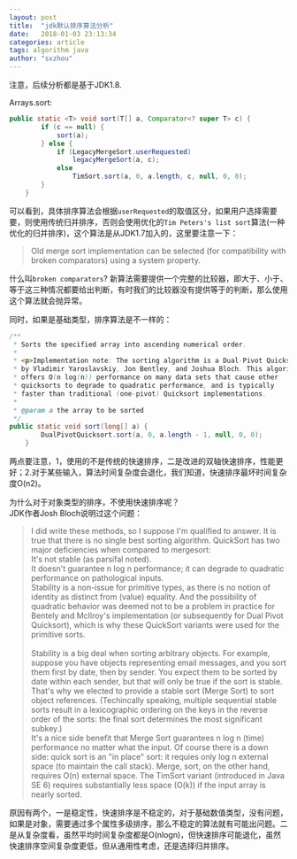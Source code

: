 ```yaml
---
layout: post
title:  "jdk默认排序算法分析"
date:   2018-01-03 23:13:34
categories: article
tags: algorithm java
author: "sxzhou"
---  
```


注意，后续分析都是基于JDK1.8.  

Arrays.sort:  
```java
public static <T> void sort(T[] a, Comparator<? super T> c) {
        if (c == null) {
            sort(a);
        } else {
            if (LegacyMergeSort.userRequested)
                legacyMergeSort(a, c);
            else
                TimSort.sort(a, 0, a.length, c, null, 0, 0);
        }
    }
```  
可以看到，具体排序算法会根据`userRequested`的取值区分，如果用户选择需要要，则使用传统归并排序，否则会使用优化的`Tim Peters's list sort`算法(一种优化的归并排序)，这个算法是从JDK1.7加入的，这里要注意一下：  
>Old merge sort implementation can be selected (for
     compatibility with broken comparators) using a system property.  

什么叫`broken comparators`? 新算法需要提供一个完整的比较器，即大于、小于、等于这三种情况都要给出判断，有时我们的比较器没有提供等于的判断，那么使用这个算法就会抛异常。 

同时，如果是基础类型，排序算法是不一样的： 
```java
/**
 * Sorts the specified array into ascending numerical order.
 *
 * <p>Implementation note: The sorting algorithm is a Dual-Pivot Quicksort
 * by Vladimir Yaroslavskiy, Jon Bentley, and Joshua Bloch. This algorithm
 * offers O(n log(n)) performance on many data sets that cause other
 * quicksorts to degrade to quadratic performance, and is typically
 * faster than traditional (one-pivot) Quicksort implementations.
 *
 * @param a the array to be sorted
 */
public static void sort(long[] a) {
        DualPivotQuicksort.sort(a, 0, a.length - 1, null, 0, 0);
    }
```  
两点要注意，1，使用的不是传统的快速排序，二是改进的双轴快速排序，性能更好；2.对于某些输入，算法时间复杂度会退化，我们知道，快速排序最坏时间复杂度O(n2)。  

为什么对于对象类型的排序，不使用快速排序呢？  
JDK作者Josh Bloch说明过这个问题：  
> I did write these methods, so I suppose I'm qualified to answer. It is true that there is no single best sorting algorithm. QuickSort has two major deficiencies when compared to mergesort:  
It's not stable (as parsifal noted).  
It doesn't guarantee n log n performance; it can degrade to quadratic performance on pathological inputs.<br>
Stability is a non-issue for primitive types, as there is no notion of identity as distinct from (value) equality. And the possibility of quadratic behavior was deemed not to be a problem in practice for Bentely and McIlroy's implementation (or subsequently for Dual Pivot Quicksort), which is why these QuickSort variants were used for the primitive sorts.<br>  
Stability is a big deal when sorting arbitrary objects. For example, suppose you have objects representing email messages, and you sort them first by date, then by sender. You expect them to be sorted by date within each sender, but that will only be true if the sort is stable. That's why we elected to provide a stable sort (Merge Sort) to sort object references. (Techincally speaking, multiple sequential stable sorts result in a lexicographic ordering on the keys in the reverse order of the sorts: the final sort determines the most significant subkey.)<br>
It's a nice side benefit that Merge Sort guarantees n log n (time) performance no matter what the input. Of course there is a down side: quick sort is an "in place" sort: it requies only log n external space (to maintain the call stack). Merge, sort, on the other hand, requires O(n) external space. The TimSort variant (introduced in Java SE 6) requires substantially less space (O(k)) if the input array is nearly sorted.   

原因有两个，一是稳定性，快速排序是不稳定的，对于基础数值类型，没有问题，如果是对象，需要通过多个属性多级排序，那么不稳定的算法就有可能出问题。二是从复杂度看，虽然平均时间复杂度都是O(nlogn)，但快速排序可能退化，虽然快速排序空间复杂度更低，但从通用性考虑，还是选择归并排序。  





